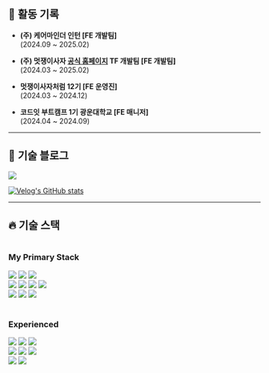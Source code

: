 ## 🏃 활동 기록
- **(주) 케어마인더 인턴 [FE 개발팀]**  
  (2024.09 ~ 2025.02)

- **(주) 멋쟁이사자 [공식 홈페이지](https://likelion.university/) TF 개발팀 [FE 개발팀]**  
  (2024.03 ~ 2025.02)

- **멋쟁이사자처럼 12기 [FE 운영진]**  
  (2024.03 ~ 2024.12)

- **코드잇 부트캠프 1기 광운대학교 [FE 매니저]**  
  (2024.04 ~ 2024.09)

---

## 📗 기술 블로그

<a href="https://velog.io/@taegi">
  <img src="https://img.shields.io/badge/Velog-20c997?style=for-the-badge&logo=Vimeo&logoColor=white"/>
</a>

<br>

[![Velog's GitHub stats](https://velog-readme-stats.vercel.app/api?name=taegi)](https://velog.io/@taegi)

---

## 🔥 기술 스택

<div style="display:flex; flex-direction:column; align-items:flex-start;">
    <div>
      <h3>My Primary Stack</h1>
      <img src="https://img.shields.io/badge/React-40AEF0?style=flat&logo=react&logoColor=white">
      <img src="https://img.shields.io/badge/Typescript-3178C6?style=flat&logo=typescript&logoColor=white">
      <img src="https://img.shields.io/badge/Javascript-F7901E?style=flat&logo=javascript&logoColor=white">
      <br/>
      <img src="https://img.shields.io/badge/React query-FF4154?style=flat&logo=reactquery&logoColor=white">
      <img src="https://img.shields.io/badge/Recoil-764ABC?style=flat&logo=reactquery&logoColor=white">
      <img src="https://img.shields.io/badge/React%20Hook%20Form-EC5990?style=flat&logo=reacthookform&logoColor=white" />
      <img src="https://img.shields.io/badge/Mock%20Service%20Worker-FF6A33?style=flat&logo=mockserviceworker&logoColor=white" />
      <br/>
      <img src="https://img.shields.io/badge/Styled Components-DB7093?style=flat-square&logo=styled-components&logoColor=white"/>
      <img src="https://img.shields.io/badge/Tailwind-06B6D4?style=flat&logo=tailwindcss&logoColor=white">
      <img src="https://img.shields.io/badge/MUI-007FFF?style=flat&logo=mui&logoColor=white" />
    </div>
  <br />
   <div>
     <h3>Experienced</h3>
     <img src="https://img.shields.io/badge/Vite-646CFF?style=flat&logo=vite&logoColor=white">
     <img src="https://img.shields.io/badge/Bun-787575?style=flat&logo=bun&logoColor=white" />
     <img src="https://img.shields.io/badge/Next.js-646CFF?style=flat&logo=Next.js&logoColor=white">
     <br/>
     <img src="https://img.shields.io/badge/Redux-764ABC?style=flat&logo=redux&logoColor=white" />
     <img src="https://img.shields.io/badge/Zustand-000000?style=flat&logoColor=white" />
     <img src="https://img.shields.io/badge/Storybook-FF4785?style=flat&logo=storybook&logoColor=white">
     <br/>
     <img src="https://img.shields.io/badge/Firebase-DD2C00?style=flat&logo=firebase&logoColor=black" />
     <img src="https://img.shields.io/badge/Docker-2496ED?style=flat&logo=docker&logoColor=white" />
   </div>
</div>


